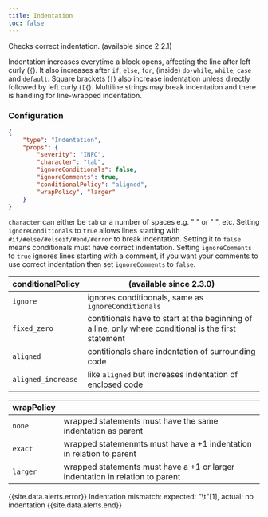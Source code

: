 ```yaml
---
title: Indentation
toc: false
---
```


Checks correct indentation. (available since 2.2.1)

Indentation increases everytime a block opens, affecting the line after left curly (`{`). 
It also increases after `if`, `else`, `for`, (inside) `do-while`, `while`, `case` and `default`. 
Square brackets (`[`) also increase indentation unless directly followed by left curly (`[{`).
Multiline strings may break indentation and there is handling for line-wrapped indentation.


### Configuration

```json
{
    "type": "Indentation",
    "props": {
        "severity": "INFO",
        "character": "tab",
        "ignoreConditionals": false,
        "ignoreComments": true,
        "conditionalPolicy": "aligned",
        "wrapPolicy", "larger"
    }
}
```

`character` can either be `tab` or a number of spaces e.g. "  " or "    ", etc.
Setting `ignoreConditionals` to `true` allows lines starting with `#if/#else/#elseif/#end/#error` to break indentation. Setting it to `false` means conditionals must have correct indentation.
Setting `ignoreComments` to `true` ignores lines starting with a comment, if you want your comments to use correct indentation then set `ignoreComments` to `false`.

| conditionalPolicy   | (available since 2.3.0)                                                                               |
| ------------------- | ----------------------------------------------------------------------------------------------------- |
| `ignore`            | ignores conditioonals, same as `ignoreConditionals`                                                   |
| `fixed_zero`        | contitionals have to start at the beginning of a line, only where conditional is the first statement  |
| `aligned`           | contitionals share indentation of surrounding code                                                    |
| `aligned_increase`  | like `aligned` but increases indentation of enclosed code                                             |

| wrapPolicy   |                                                                               |
| ------------ | ----------------------------------------------------------------------------- |
| `none`       | wrapped statements must have the same indentation as parent                   |
| `exact`      | wrapped statemenmts must have a +1 indentation in relation to parent          |
| `larger`     | wrapped statements must have a +1 or larger indentation in relation to parent |

{{site.data.alerts.error}} Indentation mismatch: expected: "\t"[1], actual: no indentation {{site.data.alerts.end}}

